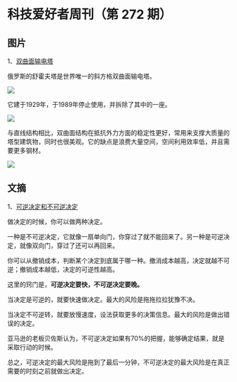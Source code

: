# 科技爱好者周刊（第 272 期）

## 图片

1、[双曲面输电塔](https://en.wikipedia.org/wiki/Shukhov_Tower_on_the_Oka_River)

俄罗斯的舒霍夫塔是世界唯一的斜方格双曲面输电塔。

![](https://cdn.beekka.com/blogimg/asset/202210/bg2022103004.webp)

它建于1929年，于1989年停止使用，并拆除了其中的一座。

![](https://cdn.beekka.com/blogimg/asset/202210/bg2022103005.webp)

与直线结构相比，双曲面结构在抵抗外力方面的稳定性更好，常用来支撑大质量的塔型建筑物，同时也很美观。它的缺点是浪费大量空间，空间利用效率低，并且需要更多钢材。

![](https://cdn.beekka.com/blogimg/asset/202210/bg2022103006.webp)

## 文摘

1、[可逆决定和不可逆决定](https://fs.blog/reversible-irreversible-decisions/)

做决定的时候，你可以做两种决定。

一种是不可逆决定，它就像一扇单向门，你穿过了就不能回来了。另一种是可逆决定，就像双向门，穿过了还可以再回来。

你可以从撤销成本，判断某个决定到底属于哪一种。撤消成本越高，决定就越不可逆；撤销成本越低，决定的可逆性越高。

这里的窍门是，**可逆决定要快，不可逆决定要晚。**

当决定是可逆的，就要快速做决定。最大的风险是拖拖拉拉犹豫不决。

当决定不可逆转，就要放慢速度，设法获取更多的决策信息。最大的风险是做出错误的决定。

亚马逊的老板贝佐斯认为，不可逆决定如果有70%的把握，能够确定结果，就是采取行动的时候。

总之，可逆决定的最大风险是拖到了最后一分钟，不可逆决定的最大风险是在真正需要的时刻之前就做出决定。
